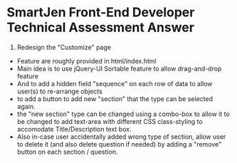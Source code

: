 # SmartJen Front-End Developer Technical Assessment Answer

1. Redesign the "Customize" page
<!--
- Existing feature: https://youtu.be/_3I5AXXg2Yw?t=68
- Ideally, this page should have the same easy-to-use feature like Google Form, where users can drag and drop to change the sequence of the question. 
- Allow users to add section header and instruction (similar to Google form)
- Example: https://www.dropbox.com/s/115nf1c9u57g1ey/Screenshot%202020-09-02%20at%2010.40.01%20AM.png?dl=0
-->
- Feature are roughly provided in html/index.html
- Main idea is to use jQuery-UI Sortable feature to allow drag-and-drop feature
- And to add a hidden field "sequence" on each row of data to allow user(s) to re-arrange objects
- to add a button to add new "section" that the type can be selected again.
- the "new section" type can be changed using a combo-box to allow it to be changed to add text-area with different CSS class-styling to accomodate Title/Description text box.
- Also in-case user accidentally added wrong type of section, allow user to delete it (and also delete question if needed) by adding a "remove" button on each section / question.
